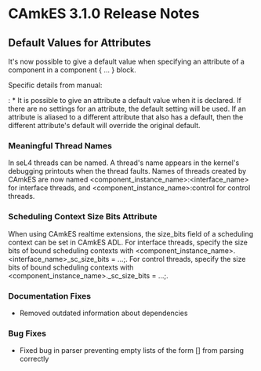 # CAmkES 3.1.0 Release Notes


## Default Values for Attributes


It's now possible to give a default value when specifying an attribute
of a component in a component { ... } block.

Specific details from manual:

:   \* It is possible to give an attribute a default value when it
    is declared. If there are no settings for an attribute, the default
    setting will be used. If an attribute is aliased to a different
    attribute that also has a default, then the different attribute's
    default will override the original default.

### Meaningful Thread Names


In seL4 threads can be named. A thread's name appears in the kernel's
debugging printouts when the thread faults. Names of threads created by
CAmkES are now named
&lt;component_instance_name&gt;:&lt;interface_name&gt; for interface
threads, and &lt;component_instance_name&gt;:control for control
threads.

### Scheduling Context Size Bits Attribute


When using CAmkES realtime extensions, the size_bits field of a
scheduling context can be set in CAmkES ADL. For interface threads,
specify the size bits of bound scheduling contexts with
&lt;component_instance_name&gt;.&lt;interface_name&gt;_sc_size_bits = ...;.
For control threads, specify the size bits of bound scheduling contexts
with &lt;component_instance_name&gt;._sc_size_bits = ...;.

### Documentation Fixes


  -   Removed outdated information about dependencies

### Bug Fixes


  -   Fixed bug in parser preventing empty lists of the form [] from
      parsing correctly


